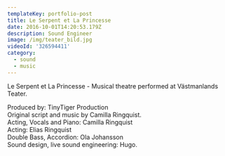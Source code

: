 ```yaml
---
templateKey: portfolio-post
title: Le Serpent et La Princesse
date: 2016-10-01T14:20:53.179Z
description: Sound Engineer
image: /img/teater_bild.jpg
videoId: '326594411'
category:
  - sound
  - music
---
```

Le Serpent et La Princesse - Musical theatre performed at Västmanlands Teater.

Produced by: TinyTiger Production\
Original script and music by Camilla Ringquist.\
Acting, Vocals and Piano: Camilla Ringquist\
Acting: Elias Ringquist\
Double Bass, Accordion: Ola Johansson\
Sound design, live sound engineering: Hugo.
